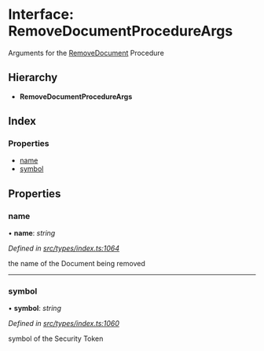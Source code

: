 # Interface: RemoveDocumentProcedureArgs

Arguments for the [RemoveDocument](../enums/_types_index_.proceduretype.md#removedocument) Procedure

## Hierarchy

* **RemoveDocumentProcedureArgs**

## Index

### Properties

* [name](_types_index_.removedocumentprocedureargs.md#name)
* [symbol](_types_index_.removedocumentprocedureargs.md#symbol)

## Properties

###  name

• **name**: *string*

*Defined in [src/types/index.ts:1064](https://github.com/PolymathNetwork/polymath-sdk/blob/454d285/src/types/index.ts#L1064)*

the name of the Document being removed

___

###  symbol

• **symbol**: *string*

*Defined in [src/types/index.ts:1060](https://github.com/PolymathNetwork/polymath-sdk/blob/454d285/src/types/index.ts#L1060)*

symbol of the Security Token
